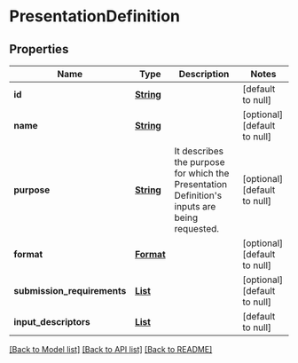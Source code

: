 # PresentationDefinition
## Properties

Name | Type | Description | Notes
------------ | ------------- | ------------- | -------------
**id** | [**String**](string.md) |  | [default to null]
**name** | [**String**](string.md) |  | [optional] [default to null]
**purpose** | [**String**](string.md) | It describes the purpose for which the Presentation Definition&#39;s inputs are being requested. | [optional] [default to null]
**format** | [**Format**](Format.md) |  | [optional] [default to null]
**submission\_requirements** | [**List**](Submission_Requirement_1.md) |  | [optional] [default to null]
**input\_descriptors** | [**List**](Input_Descriptor.md) |  | [default to null]

[[Back to Model list]](../README.md#documentation-for-models) [[Back to API list]](../README.md#documentation-for-api-endpoints) [[Back to README]](../README.md)

